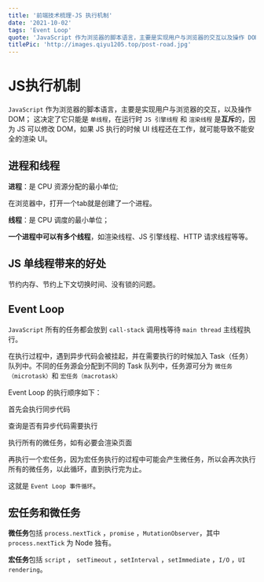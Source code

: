 ```yaml
---
title: '前端技术梳理-JS 执行机制'
date: '2021-10-02'
tags: 'Event Loop'
quote: 'JavaScript 作为浏览器的脚本语言，主要是实现用户与浏览器的交互以及操作 DOM； 这决定了它只能是单线程...'
titlePic: 'http://images.qiyu1205.top/post-road.jpg'
---
```


# JS执行机制

`JavaScript` 作为浏览器的脚本语言，主要是实现用户与浏览器的交互，以及操作 DOM； 这决定了它只能是 `单线程`，在运行时 `JS 引擎线程` 和 `渲染线程` 是**互斥**的，因为 JS 可以修改 DOM，如果 JS 执行的时候 UI 线程还在工作，就可能导致不能安全的渲染 UI。

## 进程和线程

**进程**：是 CPU 资源分配的最小单位;

在浏览器中，打开一个tab就是创建了一个进程。

**线程**：是 CPU 调度的最小单位；

**一个进程中可以有多个线程**，如渲染线程、JS 引擎线程、HTTP 请求线程等等。

## JS 单线程带来的好处

节约内存、节约上下文切换时间、没有锁的问题。

## Event Loop

`JavaScript` 所有的任务都会放到 `call-stack` 调用栈等待  `main thread`  主线程执行。

在执行过程中，遇到异步代码会被挂起，并在需要执行的时候加入 Task（任务）队列中。不同的任务源会分配到不同的 Task 队列中，任务源可分为 `微任务（microtask）`和 `宏任务（macrotask）`

Event Loop 的执行顺序如下：

  首先会执行同步代码

  查询是否有异步代码需要执行

  执行所有的微任务，如有必要会渲染页面

  再执行一个宏任务，因为宏任务执行的过程中可能会产生微任务，所以会再次执行所有的微任务，以此循环，直到执行完为止。

这就是 `Event Loop 事件循环`。

## 宏任务和微任务

**微任务**包括 `process.nextTick` ，`promise` ，`MutationObserver`，其中 `process.nextTick` 为 Node 独有。

**宏任务**包括 `script` ， `setTimeout` ，`setInterval` ，`setImmediate` ，`I/O` ，`UI rendering`。
